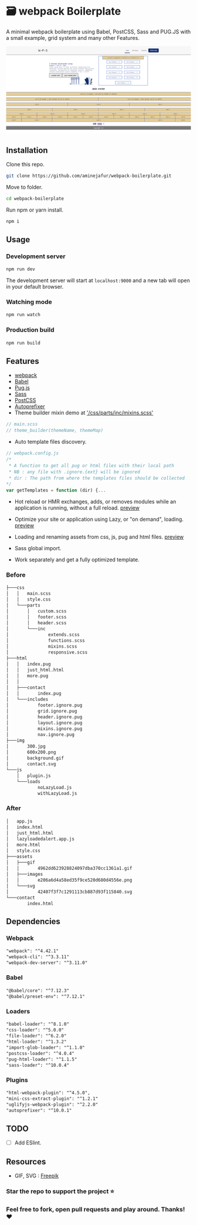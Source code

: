 # 🗃 webpack Boilerplate

A minimal webpack boilerplate using Babel, PostCSS, Sass and PUG.JS with a small example, grid system and many other Features.

![Boiletplate demo](https://raw.githubusercontent.com/aminejafur/webpack-boilerplate/main/assets/home.png)

## Installation

Clone this repo.

```bash
git clone https://github.com/aminejafur/webpack-boilerplate.git
```

Move to folder.

```bash
cd webpack-boilerplate
```

Run npm or yarn install.

```bash
npm i
```

## Usage

### Development server

```bash
npm run dev
```

The development server will start at `localhost:9000` and a new tab will open in your default browser.

### Watching mode

```bash
npm run watch
```

### Production build

```bash
npm run build
```

## Features

- [webpack](https://webpack.js.org/)
- [Babel](https://babeljs.io/)
- [Pug.js](https://pugjs.org/api/getting-started.html)
- [Sass](https://sass-lang.com/)
- [PostCSS](https://postcss.org/)
- [Autoprefixer](https://autoprefixer.github.io)
- Theme builder mixin demo at ['/css/parts/inc/mixins.scss'](https://raw.githubusercontent.com/aminejafur/webpack-boilerplate/main/project/css/parts/inc/mixins.scss)

```js
// main.scss
// theme_builder(themeName, themeMap)
```

- Auto template files discovery.

```js
// webpack.config.js
/*
 * A function to get all pug or html files with their local path
 * NB : any file with .ignore.{ext} will be ignored
 * dir : The path from where the templates files should be collected
*/
var getTemplates = function (dir) {...
```

- Hot reload or HMR exchanges, adds, or removes modules while an application is running, without a full reload. [preview](https://raw.githubusercontent.com/aminejafur/webpack-boilerplate/main/assets/hot_reload.png)

- Optimize your site or application using Lazy, or "on demand", loading. [preview](https://raw.githubusercontent.com/aminejafur/webpack-boilerplate/main/assets/lazy_load.png)

- Loading and renaming assets from css, js, pug and html files. [preview](https://raw.githubusercontent.com/aminejafur/webpack-boilerplate/main/assets/assetes_rename.png)

- Sass global import.

- Work separately and get a fully optimized template.

### Before

```
├───css
│   │   main.scss
│   │   style.css
│   └───parts
│       │   custom.scss
│       │   footer.scss
│       │   header.scss
│       └───inc
│               extends.scss
│               functions.scss
│               mixins.scss
│               responsive.scss
├───html
│   │   index.pug
│   │   just_html.html
│   │   more.pug
│   │
│   ├───contact
│   │       index.pug
│   └───includes
│           footer.ignore.pug
│           grid.ignore.pug
│           header.ignore.pug
│           layout.ignore.pug
│           mixins.ignore.pug
│           nav.ignore.pug
├───img
│       300.jpg
│       600x200.png
│       background.gif
│       contact.svg
└───js
    │   plugin.js
    └───loads
            noLazyLoad.js
            withLazyLoad.js
```

### After

```
│   app.js
│   index.html
│   just_html.html
│   lazyloadedalert.app.js
│   more.html
│   style.css
├───assets
│   ├───gif
│   │       4962dd623928824097dba370cc1361a1.gif
│   ├───images
│   │       e206a6d4a58ed35f9ce520d680d4556e.png
│   └───svg
│           42407f3f7c1291113cb887d93f115840.svg
└───contact
        index.html
```

## Dependencies

### Webpack

    "webpack": "^4.42.1"
    "webpack-cli": "^3.3.11"
    "webpack-dev-server": "^3.11.0"

### Babel

    "@babel/core": "^7.12.3"
    "@babel/preset-env": "^7.12.1"

### Loaders

    "babel-loader": "^8.1.0"
    "css-loader": "^5.0.0"
    "file-loader": "^6.2.0"
    "html-loader": "^1.3.2"
    "import-glob-loader": "^1.1.0"
    "postcss-loader": "^4.0.4"
    "pug-html-loader": "^1.1.5"
    "sass-loader": "^10.0.4"

### Plugins

    "html-webpack-plugin": "^4.5.0",
    "mini-css-extract-plugin": "^1.2.1"
    "uglifyjs-webpack-plugin": "^2.2.0"
    "autoprefixer": "^10.0.1"

## TODO

- [ ] Add ESlint.

## Resources

- GIF, SVG : <a href="https://freepik.com" target="_blank">Freepik</a>

### Star the repo to support the project :star:

### Feel free to fork, open pull requests and play around. Thanks! :heart:
